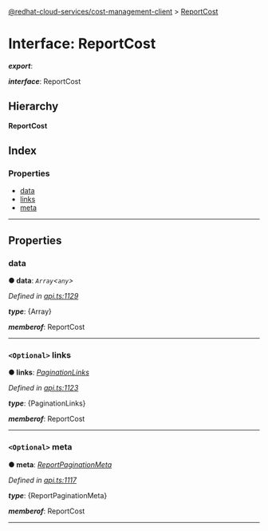 [@redhat-cloud-services/cost-management-client](../README.md) > [ReportCost](../interfaces/reportcost.md)

# Interface: ReportCost

*__export__*: 

*__interface__*: ReportCost

## Hierarchy

**ReportCost**

## Index

### Properties

* [data](reportcost.md#data)
* [links](reportcost.md#links)
* [meta](reportcost.md#meta)

---

## Properties

<a id="data"></a>

###  data

**● data**: *`Array`<`any`>*

*Defined in [api.ts:1129](https://github.com/RedHatInsights/javascript-clients/blob/master/packages/cost-management/api.ts#L1129)*

*__type__*: {Array}

*__memberof__*: ReportCost

___
<a id="links"></a>

### `<Optional>` links

**● links**: *[PaginationLinks](paginationlinks.md)*

*Defined in [api.ts:1123](https://github.com/RedHatInsights/javascript-clients/blob/master/packages/cost-management/api.ts#L1123)*

*__type__*: {PaginationLinks}

*__memberof__*: ReportCost

___
<a id="meta"></a>

### `<Optional>` meta

**● meta**: *[ReportPaginationMeta](reportpaginationmeta.md)*

*Defined in [api.ts:1117](https://github.com/RedHatInsights/javascript-clients/blob/master/packages/cost-management/api.ts#L1117)*

*__type__*: {ReportPaginationMeta}

*__memberof__*: ReportCost

___


